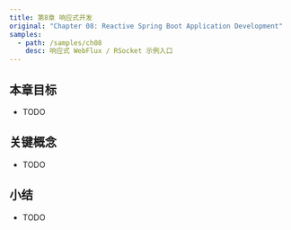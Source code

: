 ```yaml
---
title: 第8章 响应式开发
original: "Chapter 08: Reactive Spring Boot Application Development"
samples:
  - path: /samples/ch08
    desc: 响应式 WebFlux / RSocket 示例入口
---
```


## 本章目标
- TODO

## 关键概念
- TODO

## 小结
- TODO
